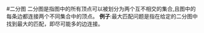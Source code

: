 #二分图
	二分图是指图中的所有顶点可以被划分为两个互不相交的集合,且图中的每条边都连接两个不同集合中的顶点。
	**例子**:最大匹配问题是指在给定的二分图中找到最大的匹配，即尽可能多的边连接。


















